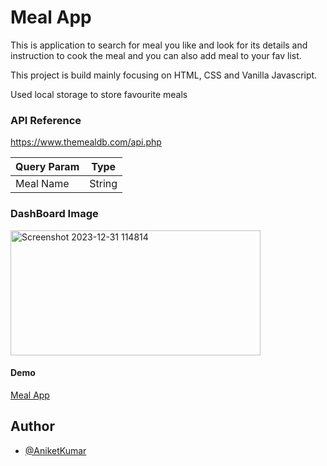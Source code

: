 # Meal App

This  is application to search for meal you like and look for its details and instruction to cook the meal and you can also add meal to your fav list.

This project is build mainly focusing on HTML, CSS and Vanilla Javascript.

Used local storage to store favourite meals

### API Reference
 https://www.themealdb.com/api.php

| Query Param | Type |
|-------------|------|
|Meal Name    | String |


### DashBoard Image
<img width="400" height="200" alt="Screenshot 2023-12-31 114814" src="https://github.com/aniket-kumar-30/meal-app/assets/99535260/621822ad-4401-4274-8776-595eeb0e951a">

#### Demo
 [Meal App](https://cool-druid-c22750.netlify.app)
## Author
- [@AniketKumar](https://github.com/aniket-kumar-30/meal-app/tree/master)

